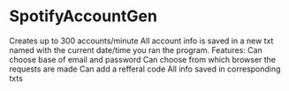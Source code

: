 # SpotifyAccountGen

Creates up to 300 accounts/minute
All account info is saved in a new txt named with the current date/time you ran the program.
Features:
  Can choose base of email and password
  Can choose from which browser the requests are made
  Can add a refferal code
  All info saved in corresponding txts
